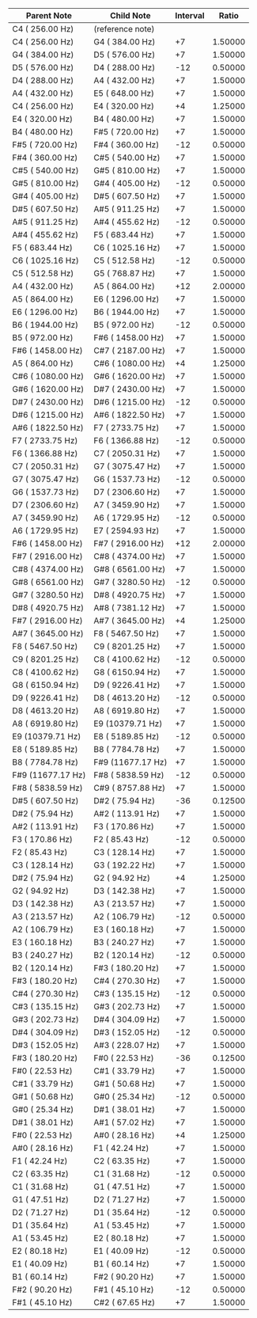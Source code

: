 | Parent Note | Child Note | Interval | Ratio |
|-------------|------------|----------|-------|
|   C4 (  256.00 Hz) | (reference note) | | |
|   C4 (  256.00 Hz) |   G4 (  384.00 Hz) |  +7 |  1.50000 |
|   G4 (  384.00 Hz) |   D5 (  576.00 Hz) |  +7 |  1.50000 |
|   D5 (  576.00 Hz) |   D4 (  288.00 Hz) | -12 |  0.50000 |
|   D4 (  288.00 Hz) |   A4 (  432.00 Hz) |  +7 |  1.50000 |
|   A4 (  432.00 Hz) |   E5 (  648.00 Hz) |  +7 |  1.50000 |
|   C4 (  256.00 Hz) |   E4 (  320.00 Hz) |  +4 |  1.25000 |
|   E4 (  320.00 Hz) |   B4 (  480.00 Hz) |  +7 |  1.50000 |
|   B4 (  480.00 Hz) |  F#5 (  720.00 Hz) |  +7 |  1.50000 |
|  F#5 (  720.00 Hz) |  F#4 (  360.00 Hz) | -12 |  0.50000 |
|  F#4 (  360.00 Hz) |  C#5 (  540.00 Hz) |  +7 |  1.50000 |
|  C#5 (  540.00 Hz) |  G#5 (  810.00 Hz) |  +7 |  1.50000 |
|  G#5 (  810.00 Hz) |  G#4 (  405.00 Hz) | -12 |  0.50000 |
|  G#4 (  405.00 Hz) |  D#5 (  607.50 Hz) |  +7 |  1.50000 |
|  D#5 (  607.50 Hz) |  A#5 (  911.25 Hz) |  +7 |  1.50000 |
|  A#5 (  911.25 Hz) |  A#4 (  455.62 Hz) | -12 |  0.50000 |
|  A#4 (  455.62 Hz) |   F5 (  683.44 Hz) |  +7 |  1.50000 |
|   F5 (  683.44 Hz) |   C6 ( 1025.16 Hz) |  +7 |  1.50000 |
|   C6 ( 1025.16 Hz) |   C5 (  512.58 Hz) | -12 |  0.50000 |
|   C5 (  512.58 Hz) |   G5 (  768.87 Hz) |  +7 |  1.50000 |
|   A4 (  432.00 Hz) |   A5 (  864.00 Hz) | +12 |  2.00000 |
|   A5 (  864.00 Hz) |   E6 ( 1296.00 Hz) |  +7 |  1.50000 |
|   E6 ( 1296.00 Hz) |   B6 ( 1944.00 Hz) |  +7 |  1.50000 |
|   B6 ( 1944.00 Hz) |   B5 (  972.00 Hz) | -12 |  0.50000 |
|   B5 (  972.00 Hz) |  F#6 ( 1458.00 Hz) |  +7 |  1.50000 |
|  F#6 ( 1458.00 Hz) |  C#7 ( 2187.00 Hz) |  +7 |  1.50000 |
|   A5 (  864.00 Hz) |  C#6 ( 1080.00 Hz) |  +4 |  1.25000 |
|  C#6 ( 1080.00 Hz) |  G#6 ( 1620.00 Hz) |  +7 |  1.50000 |
|  G#6 ( 1620.00 Hz) |  D#7 ( 2430.00 Hz) |  +7 |  1.50000 |
|  D#7 ( 2430.00 Hz) |  D#6 ( 1215.00 Hz) | -12 |  0.50000 |
|  D#6 ( 1215.00 Hz) |  A#6 ( 1822.50 Hz) |  +7 |  1.50000 |
|  A#6 ( 1822.50 Hz) |   F7 ( 2733.75 Hz) |  +7 |  1.50000 |
|   F7 ( 2733.75 Hz) |   F6 ( 1366.88 Hz) | -12 |  0.50000 |
|   F6 ( 1366.88 Hz) |   C7 ( 2050.31 Hz) |  +7 |  1.50000 |
|   C7 ( 2050.31 Hz) |   G7 ( 3075.47 Hz) |  +7 |  1.50000 |
|   G7 ( 3075.47 Hz) |   G6 ( 1537.73 Hz) | -12 |  0.50000 |
|   G6 ( 1537.73 Hz) |   D7 ( 2306.60 Hz) |  +7 |  1.50000 |
|   D7 ( 2306.60 Hz) |   A7 ( 3459.90 Hz) |  +7 |  1.50000 |
|   A7 ( 3459.90 Hz) |   A6 ( 1729.95 Hz) | -12 |  0.50000 |
|   A6 ( 1729.95 Hz) |   E7 ( 2594.93 Hz) |  +7 |  1.50000 |
|  F#6 ( 1458.00 Hz) |  F#7 ( 2916.00 Hz) | +12 |  2.00000 |
|  F#7 ( 2916.00 Hz) |  C#8 ( 4374.00 Hz) |  +7 |  1.50000 |
|  C#8 ( 4374.00 Hz) |  G#8 ( 6561.00 Hz) |  +7 |  1.50000 |
|  G#8 ( 6561.00 Hz) |  G#7 ( 3280.50 Hz) | -12 |  0.50000 |
|  G#7 ( 3280.50 Hz) |  D#8 ( 4920.75 Hz) |  +7 |  1.50000 |
|  D#8 ( 4920.75 Hz) |  A#8 ( 7381.12 Hz) |  +7 |  1.50000 |
|  F#7 ( 2916.00 Hz) |  A#7 ( 3645.00 Hz) |  +4 |  1.25000 |
|  A#7 ( 3645.00 Hz) |   F8 ( 5467.50 Hz) |  +7 |  1.50000 |
|   F8 ( 5467.50 Hz) |   C9 ( 8201.25 Hz) |  +7 |  1.50000 |
|   C9 ( 8201.25 Hz) |   C8 ( 4100.62 Hz) | -12 |  0.50000 |
|   C8 ( 4100.62 Hz) |   G8 ( 6150.94 Hz) |  +7 |  1.50000 |
|   G8 ( 6150.94 Hz) |   D9 ( 9226.41 Hz) |  +7 |  1.50000 |
|   D9 ( 9226.41 Hz) |   D8 ( 4613.20 Hz) | -12 |  0.50000 |
|   D8 ( 4613.20 Hz) |   A8 ( 6919.80 Hz) |  +7 |  1.50000 |
|   A8 ( 6919.80 Hz) |   E9 (10379.71 Hz) |  +7 |  1.50000 |
|   E9 (10379.71 Hz) |   E8 ( 5189.85 Hz) | -12 |  0.50000 |
|   E8 ( 5189.85 Hz) |   B8 ( 7784.78 Hz) |  +7 |  1.50000 |
|   B8 ( 7784.78 Hz) |  F#9 (11677.17 Hz) |  +7 |  1.50000 |
|  F#9 (11677.17 Hz) |  F#8 ( 5838.59 Hz) | -12 |  0.50000 |
|  F#8 ( 5838.59 Hz) |  C#9 ( 8757.88 Hz) |  +7 |  1.50000 |
|  D#5 (  607.50 Hz) |  D#2 (   75.94 Hz) | -36 |  0.12500 |
|  D#2 (   75.94 Hz) |  A#2 (  113.91 Hz) |  +7 |  1.50000 |
|  A#2 (  113.91 Hz) |   F3 (  170.86 Hz) |  +7 |  1.50000 |
|   F3 (  170.86 Hz) |   F2 (   85.43 Hz) | -12 |  0.50000 |
|   F2 (   85.43 Hz) |   C3 (  128.14 Hz) |  +7 |  1.50000 |
|   C3 (  128.14 Hz) |   G3 (  192.22 Hz) |  +7 |  1.50000 |
|  D#2 (   75.94 Hz) |   G2 (   94.92 Hz) |  +4 |  1.25000 |
|   G2 (   94.92 Hz) |   D3 (  142.38 Hz) |  +7 |  1.50000 |
|   D3 (  142.38 Hz) |   A3 (  213.57 Hz) |  +7 |  1.50000 |
|   A3 (  213.57 Hz) |   A2 (  106.79 Hz) | -12 |  0.50000 |
|   A2 (  106.79 Hz) |   E3 (  160.18 Hz) |  +7 |  1.50000 |
|   E3 (  160.18 Hz) |   B3 (  240.27 Hz) |  +7 |  1.50000 |
|   B3 (  240.27 Hz) |   B2 (  120.14 Hz) | -12 |  0.50000 |
|   B2 (  120.14 Hz) |  F#3 (  180.20 Hz) |  +7 |  1.50000 |
|  F#3 (  180.20 Hz) |  C#4 (  270.30 Hz) |  +7 |  1.50000 |
|  C#4 (  270.30 Hz) |  C#3 (  135.15 Hz) | -12 |  0.50000 |
|  C#3 (  135.15 Hz) |  G#3 (  202.73 Hz) |  +7 |  1.50000 |
|  G#3 (  202.73 Hz) |  D#4 (  304.09 Hz) |  +7 |  1.50000 |
|  D#4 (  304.09 Hz) |  D#3 (  152.05 Hz) | -12 |  0.50000 |
|  D#3 (  152.05 Hz) |  A#3 (  228.07 Hz) |  +7 |  1.50000 |
|  F#3 (  180.20 Hz) |  F#0 (   22.53 Hz) | -36 |  0.12500 |
|  F#0 (   22.53 Hz) |  C#1 (   33.79 Hz) |  +7 |  1.50000 |
|  C#1 (   33.79 Hz) |  G#1 (   50.68 Hz) |  +7 |  1.50000 |
|  G#1 (   50.68 Hz) |  G#0 (   25.34 Hz) | -12 |  0.50000 |
|  G#0 (   25.34 Hz) |  D#1 (   38.01 Hz) |  +7 |  1.50000 |
|  D#1 (   38.01 Hz) |  A#1 (   57.02 Hz) |  +7 |  1.50000 |
|  F#0 (   22.53 Hz) |  A#0 (   28.16 Hz) |  +4 |  1.25000 |
|  A#0 (   28.16 Hz) |   F1 (   42.24 Hz) |  +7 |  1.50000 |
|   F1 (   42.24 Hz) |   C2 (   63.35 Hz) |  +7 |  1.50000 |
|   C2 (   63.35 Hz) |   C1 (   31.68 Hz) | -12 |  0.50000 |
|   C1 (   31.68 Hz) |   G1 (   47.51 Hz) |  +7 |  1.50000 |
|   G1 (   47.51 Hz) |   D2 (   71.27 Hz) |  +7 |  1.50000 |
|   D2 (   71.27 Hz) |   D1 (   35.64 Hz) | -12 |  0.50000 |
|   D1 (   35.64 Hz) |   A1 (   53.45 Hz) |  +7 |  1.50000 |
|   A1 (   53.45 Hz) |   E2 (   80.18 Hz) |  +7 |  1.50000 |
|   E2 (   80.18 Hz) |   E1 (   40.09 Hz) | -12 |  0.50000 |
|   E1 (   40.09 Hz) |   B1 (   60.14 Hz) |  +7 |  1.50000 |
|   B1 (   60.14 Hz) |  F#2 (   90.20 Hz) |  +7 |  1.50000 |
|  F#2 (   90.20 Hz) |  F#1 (   45.10 Hz) | -12 |  0.50000 |
|  F#1 (   45.10 Hz) |  C#2 (   67.65 Hz) |  +7 |  1.50000 |
